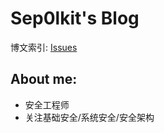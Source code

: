 # Sep0lkit's Blog

博文索引: [Issues](https://github.com/Sep0lkit/Blog/issues)

## **About me:**

- 安全工程师
- 关注基础安全/系统安全/安全架构
